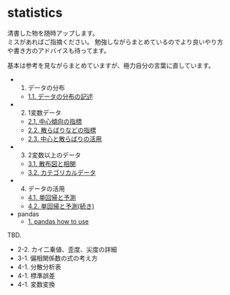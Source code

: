 # statistics

清書した物を随時アップします。  
ミスがあればご指摘ください。
勉強しながらまとめているのでより良いやり方や書き方のアドバイスも待ってます。

基本は参考を見ながらまとめていますが、極力自分の言葉に直しています。  


- 1. データの分布
    - [1.1. データの分布の記述](./ch1-1.ipynb)
- 2. 1変数データ
    - [2.1. 中心傾向の指標](./ch2-1.ipynb)
    - [2.2. 散らばりなどの指標](./ch2-2.ipynb)
    - [2.3. 中心と散らばりの活用](./ch2-3.ipynb)
- 3. 2変数以上のデータ
    - [3.1. 散布図と相関](./ch3-1.ipynb)
    - [3.2. カテゴリカルデータ](./ch3-2.ipynb)
- 4. データの活用
    - [4.1. 単回帰と予測](./ch4-1.ipynb)
    - [4.2. 単回帰と予測(続き)](./ch4-2.ipynb)
- pandas
    - [1. pandas how to use](./pandas_1.ipynb)

TBD.
- 2-2. カイ二乗値、歪度、尖度の詳細
- 3-1. 偏相関係数の式の考え方
- 4-1. 分散分析表
- 4-1. 標準誤差
- 4-1. 変数変換
